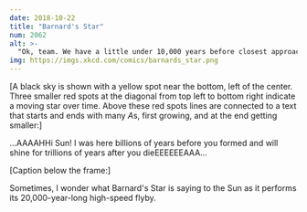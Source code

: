 ```yaml
---
date: 2018-10-22
title: "Barnard's Star"
num: 2062
alt: >-
  "Ok, team. We have a little under 10,000 years before closest approach to figure out how to destroy Barnard's Star." "Why, does it pose a threat to the Solar System?" "No. It's just an asshole."
img: https://imgs.xkcd.com/comics/barnards_star.png
---
```

[A black sky is shown with a yellow spot near the bottom, left of the center. Three smaller red spots at the diagonal from top left to bottom right indicate a moving star over time. Above these red spots lines are connected to a text that starts and ends with many *A*s, first growing, and at the end getting smaller:]

...AAAAHHi Sun! I was here billions of years before you formed and will shine for trillions of years after you dieEEEEEEAAA...

[Caption below the frame:]

Sometimes, I wonder what Barnard's Star is saying to the Sun as it performs its 20,000-year-long high-speed flyby.